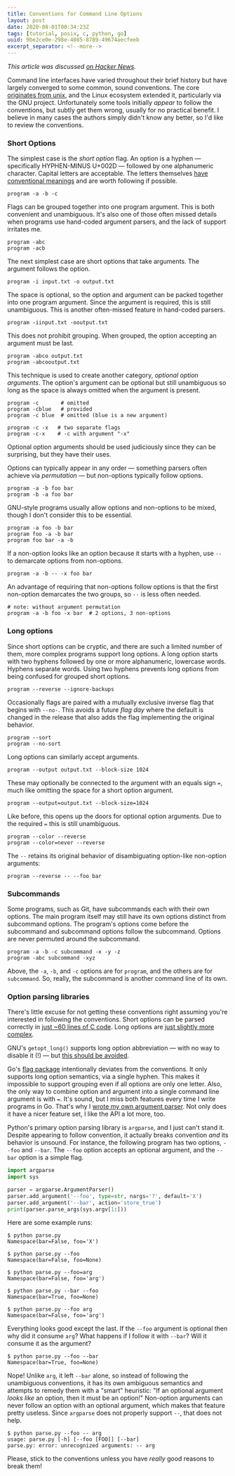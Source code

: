 ```yaml
---
title: Conventions for Command Line Options
layout: post
date: 2020-08-01T00:34:23Z
tags: [tutorial, posix, c, python, go]
uuid: 9be2ce0e-298e-4085-8789-49674aecfeeb
excerpt_separator: <!--more-->
---
```


*This article was discussed [on Hacker News][hn].*

Command line interfaces have varied throughout their brief history but
have largely converged to some common, sound conventions. The core
[originates from unix][util], and the Linux ecosystem extended it,
particularly via the GNU project. Unfortunately some tools initially
*appear* to follow the conventions, but subtly get them wrong, usually
for no practical benefit. I believe in many cases the authors simply
didn't know any better, so I'd like to review the conventions.

<!--more-->

### Short Options

The simplest case is the *short option* flag. An option is a hyphen —
specifically HYPHEN-MINUS U+002D — followed by one alphanumeric
character. Capital letters are acceptable. The letters themselves [have
conventional meanings][catb] and are worth following if possible.

```
program -a -b -c
```

Flags can be grouped together into one program argument. This is both
convenient and unambiguous. It's also one of those often missed details
when programs use hand-coded argument parsers, and the lack of support
irritates me.

```
program -abc
program -acb
```

The next simplest case are short options that take arguments. The
argument follows the option.

```
program -i input.txt -o output.txt
```

The space is optional, so the option and argument can be packed together
into one program argument. Since the argument is required, this is still
unambiguous. This is another often-missed feature in hand-coded parsers.

```
program -iinput.txt -ooutput.txt
```

This does not prohibit grouping. When grouped, the option accepting an
argument must be last.

```
program -abco output.txt
program -abcooutput.txt
```

This technique is used to create another category, *optional option
arguments*. The option's argument can be optional but still unambiguous
so long as the space is always omitted when the argument is present.

```
program -c       # omitted
program -cblue   # provided
program -c blue  # omitted (blue is a new argument)

program -c -x   # two separate flags
program -c-x    # -c with argument "-x"
```

Optional option arguments should be used judiciously since they can be
surprising, but they have their uses.

Options can typically appear in any order — something parsers often
achieve via *permutation* — but non-options typically follow options.

```
program -a -b foo bar
program -b -a foo bar
```

GNU-style programs usually allow options and non-options to be mixed,
though I don't consider this to be essential.

```
program -a foo -b bar
program foo -a -b bar
program foo bar -a -b
```

If a non-option looks like an option because it starts with a hyphen,
use `--` to demarcate options from non-options.

```
program -a -b -- -x foo bar
```

An advantage of requiring that non-options follow options is that the
first non-option demarcates the two groups, so `--` is less often
needed.

```
# note: without argument permutation
program -a -b foo -x bar  # 2 options, 3 non-options
```

### Long options

Since short options can be cryptic, and there are such a limited number
of them, more complex programs support long options. A long option
starts with two hyphens followed by one or more alphanumeric, lowercase
words. Hyphens separate words. Using two hyphens prevents long options
from being confused for grouped short options.

```
program --reverse --ignore-backups
```

Occasionally flags are paired with a mutually exclusive inverse flag
that begins with `--no-`. This avoids a future *flag day* where the
default is changed in the release that also adds the flag implementing
the original behavior.

```
program --sort
program --no-sort
```

Long options can similarly accept arguments.

```
program --output output.txt --block-size 1024
```

These may optionally be connected to the argument with an equals sign
`=`, much like omitting the space for a short option argument.

```
program --output=output.txt --block-size=1024
```

Like before, this opens up the doors for optional option arguments. Due
to the required `=` this is still unambiguous.

```
program --color --reverse
program --color=never --reverse
```

The `--` retains its original behavior of disambiguating option-like
non-option arguments:

```
program --reverse -- --foo bar
```

### Subcommands

Some programs, such as Git, have subcommands each with their own
options. The main program itself may still have its own options distinct
from subcommand options. The program's options come before the
subcommand and subcommand options follow the subcommand. Options are
never permuted around the subcommand.

```
program -a -b -c subcommand -x -y -z
program -abc subcommand -xyz
```

Above, the `-a`, `-b`, and `-c` options are for `program`, and the
others are for `subcommand`. So, really, the subcommand is another
command line of its own.

### Option parsing libraries

There's little excuse for not getting these conventions right assuming
you're interested in following the conventions. Short options can be
parsed correctly in [just ~60 lines of C code][getopt]. Long options are
[just slightly more complex][long].

GNU's `getopt_long()` supports long option abbreviation — with no way to
disable it (!) — but [this should be avoided][cw].

Go's [flag package][flag] intentionally deviates from the conventions.
It only supports long option semantics, via a single hyphen. This makes
it impossible to support grouping even if all options are only one
letter. Also, the only way to combine option and argument into a single
command line argument is with `=`. It's sound, but I miss both features
every time I write programs in Go. That's why I [wrote my own argument
parser][go]. Not only does it have a nicer feature set, I like the API a
lot more, too.

Python's primary option parsing library is `argparse`, and I just can't
stand it. Despite appearing to follow convention, it actually breaks
convention *and* its behavior is unsound. For instance, the following
program has two options, `--foo` and `--bar`. The `--foo` option accepts
an optional argument, and the `--bar` option is a simple flag.

```py
import argparse
import sys

parser = argparse.ArgumentParser()
parser.add_argument('--foo', type=str, nargs='?', default='X')
parser.add_argument('--bar', action='store_true')
print(parser.parse_args(sys.argv[1:]))
```

Here are some example runs:

```
$ python parse.py
Namespace(bar=False, foo='X')

$ python parse.py --foo
Namespace(bar=False, foo=None)

$ python parse.py --foo=arg
Namespace(bar=False, foo='arg')

$ python parse.py --bar --foo
Namespace(bar=True, foo=None)

$ python parse.py --foo arg
Namespace(bar=False, foo='arg')
```

Everything looks good except the last. If the `--foo` argument is
optional then why did it consume `arg`? What happens if I follow it with
`--bar`? Will it consume it as the argument?

```
$ python parse.py --foo --bar
Namespace(bar=True, foo=None)
```

Nope! Unlike `arg`, it left `--bar` alone, so instead of following the
unambiguous conventions, it has its own ambiguous semantics and attempts
to remedy them with a "smart" heuristic: "If an optional argument *looks
like* an option, then it must be an option!" Non-option arguments can
never follow an option with an optional argument, which makes that
feature pretty useless. Since `argparse` does not properly support `--`,
that does not help.

```
$ python parse.py --foo -- arg
usage: parse.py [-h] [--foo [FOO]] [--bar]
parse.py: error: unrecognized arguments: -- arg
```

Please, stick to the conventions unless you have *really* good reasons
to break them!


[catb]: http://www.catb.org/~esr/writings/taoup/html/ch10s05.html
[cw]: https://utcc.utoronto.ca/~cks/space/blog/python/ArgparseAbbreviatedOptions
[flag]: https://golang.org/pkg/flag/
[getopt]: https://github.com/skeeto/getopt
[go]: https://github.com/skeeto/optparse-go
[hn]: https://news.ycombinator.com/item?id=24020952
[long]: https://github.com/skeeto/optparse
[util]: https://pubs.opengroup.org/onlinepubs/9699919799/basedefs/V1_chap12.html
